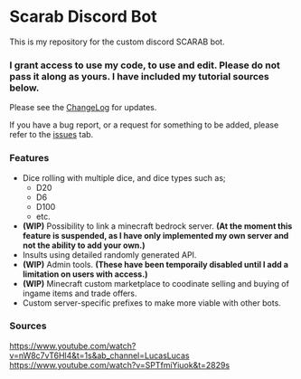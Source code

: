 # **Scarab Discord Bot**
This is my repository for the custom discord SCARAB bot.

### I grant access to use my code, to use and edit. **Please do not pass it along as yours.** I have included my tutorial sources below.

Please see the [ChangeLog](https://github.com/Soulsender/scarabbot/blob/master/CHANGELOG.md) for updates.

If you have a bug report, or a request for something to be added, please refer to the [issues](https://github.com/Soulsender/scarabbot/issues) tab.

### **Features**
- Dice rolling with multiple dice, and dice types such as;
  - D20
  - D6
  - D100
  - etc.
- **(WIP)** Possibility to link a minecraft bedrock server. **(At the moment this feature is suspended, as I have only implemented my own server and not the ability to add your own.)**
- Insults using detailed randomly generated API.
- **(WIP)** Admin tools. **(These have been temporaily disabled until I add a limitation on users with access.)**
- **(WIP)** Minecraft custom marketplace to coodinate selling and buying of ingame items and trade offers.
- Custom server-specific prefixes to make more viable with other bots.

### **Sources**
https://www.youtube.com/watch?v=nW8c7vT6Hl4&t=1s&ab_channel=LucasLucas
https://www.youtube.com/watch?v=SPTfmiYiuok&t=2829s
